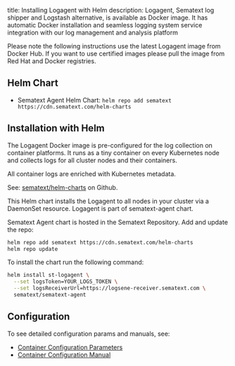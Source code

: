 title: Installing Logagent with Helm
description: Logagent, Sematext log shipper and Logstash alternative, is available as Docker image. It has automatic Docker installation and seamless logging system service integration with our log management and analysis platform

Please note the following instructions use the latest Logagent image from Docker Hub.
If you want to use certified images please pull the image from Red Hat and Docker registries.

## Helm Chart

- Sematext Agent Helm Chart: `helm repo add sematext https://cdn.sematext.com/helm-charts`

## Installation with Helm

The Logagent Docker image is pre-configured for the log collection on container platforms. It runs as a tiny container on every Kubernetes node and collects logs for all cluster nodes and their containers.

All container logs are enriched with Kubernetes metadata.

See: [sematext/helm-charts](https://github.com/sematext/helm-charts/tree/master/charts/sematext-agent) on Github.

This Helm chart installs the Logagent to all nodes in your cluster via a DaemonSet resource. Logagent is part of sematext-agent chart.

Sematext Agent chart is hosted in the Sematext Repository. Add and update the repo:

```bash
helm repo add sematext https://cdn.sematext.com/helm-charts 
helm repo update
```

To install the chart run the following command:

```bash
helm install st-logagent \
  --set logsToken=YOUR_LOGS_TOKEN \
  --set logsReceiverUrl=https://logsene-receiver.sematext.com \
  sematext/sematext-agent
```

## Configuration

To see detailed configuration params and manuals, see:

- [Container Configuration Parameters](/docs/logagent/container-config-parameters)
- [Container Configuration Manual](/docs/logagent/container-config-manual)
